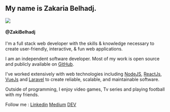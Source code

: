 <!DOCTYPE html>
<html lang="en">
<head>
    <meta charset="UTF-8">
    <meta name="viewport" content="width=device-width, initial-scale=1">
    <link href="https://unpkg.com/tailwindcss@^1.0/dist/tailwind.min.css" rel="stylesheet">
    <link rel="stylesheet" href="https://maxcdn.bootstrapcdn.com/bootstrap/4.3.1/css/bootstrap.min.css">
    <title>Zakaria Belhadj</title>
</head>
<body onload="typeWriter()">
  <div class="container py-16">
    <h1 class="text-black font-semibold text-6xl my-4" id="hello"></h1>
    <h2 class="text-black font-mono font-bold text-3xl  mt-10">My name is Zakaria Belhadj.</h2>
    <div class="flex justify-start items-center ">
        <img class="w-8 h-8 rounded-full -mt-1" src="https://avatars0.githubusercontent.com/u/6919003?s=460&u=5bfca584fd8de75292f4230456e8d9ba2f66e86a&v=4" >
        <h4 class="text-black font-mono text-sm ml-2 mt-2">@ZakiBelhadj</h4>
    </div>
      <div class="max-w-3xl">
        <p class="font-serif font-medium font-mono antialiased text-xl mt-6 leading-relaxed">
            I'm a full stack web developer with the skills & knowledge necessary to create user-friendly, interactive, & fun web applications.
         </p>
        <p class="font-serif font-medium font-mono antialiased text-xl mt-6 leading-relaxed">
            I am an independent software developer. Most of my work is open source and publicly available on <a target="_blank" href="https://github.com/ZakiBelhadj" class="p-2 bg-black rounded-lg text-white">GitHub</a>.
        <p class="font-serif font-medium font-mono text-xl mt-6 leading-relaxed">
        I've worked extensively with web technologies including <a href="https://nodejs.org/en/" target="_blank" class="p-2 bg-green-500 rounded-lg text-white">NodeJS</a>, <a href="https://reactjs.org/" target="_blank" class="p-2 bg-blue-400 rounded-lg text-white">ReactJs</a>, <a href="https://vuejs.org/" target="_blank" class="p-2 bg-teal-400 rounded-lg text-white">VueJs</a> and <a href="https://laravel.com/" target="_blank" class="p-2 bg-red-400 rounded-lg text-white">Laravel</a> to create reliable, scalable, and maintainable software.
        </p>
        <p class="font-serif font-medium font-mono antialiased text-xl mt-6 leading-relaxed">
            Outside of programming, I enjoy video games, Tv series and playing football with my friends.
        </p>
        <p class="font-serif  font-medium font-mono antialiased text-xl mt-6 leading-relaxed">
            Follow me : <a href="https://www.linkedin.com/in/zakaria-belhadj-739607102/" target="_blank" class="p-2 bg-blue-600 rounded-lg text-white">Linkedin</a>
            <a href="https://medium.com/@zakibel" target="_blank" class="p-2 rounded-lg text-white bg-gray-800">Medium</a>
            <a href="https://dev.to/zakaria_belhadj" target="_blank" class="p-2 bg-black rounded-lg text-white ">DEV</a>
        </p>
    </div>
  </div>
    <!-- Load the script on the page. -->
    <script>
        var i = 0;
        var txt = 'Hello Everyone.'; 
        var speed = 70;     
         function typeWriter() {
          if (i < txt.length) {
          document.getElementById("hello").innerHTML += txt.charAt(i);
          i++;
          setTimeout(typeWriter, speed);
         }
       }
      </script>
</body>
</html>
